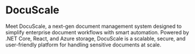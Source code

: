 # DocuScale
Meet DocuScale, a next-gen document management system designed to simplify enterprise document workflows with smart automation. Powered by .NET Core, React, and Azure storage, DocuScale is a scalable, secure, and user-friendly platform for handling sensitive documents at scale.

